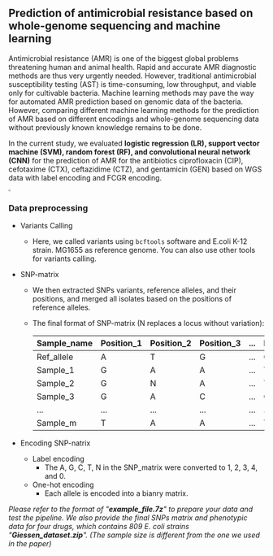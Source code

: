 ## Prediction of antimicrobial resistance based on whole-genome sequencing and machine learning

Antimicrobial resistance (AMR) is one of the biggest global problems threatening human and animal health. Rapid and accurate AMR diagnostic methods are thus very urgently needed. However, traditional antimicrobial susceptibility testing (AST) is time-consuming, low throughput, and viable only for cultivable bacteria. Machine learning methods may pave the way for automated AMR prediction based on genomic data of the bacteria. However, comparing different machine learning methods for the prediction of AMR based on different encodings and whole-genome sequencing data without previously known knowledge remains to be done.

In the current study, we evaluated **logistic regression (LR), support vector machine (SVM), random forest (RF), and convolutional neural network (CNN)** for the prediction of AMR for the antibiotics ciprofloxacin (CIP), cefotaxime (CTX), ceftazidime (CTZ), and gentamicin (GEN) based on WGS data with label encoding and FCGR encoding. 



<img src="Fig1-Workflow.png" style="zoom:24%;" />

### Data preprocessing

- Variants Calling

  - Here, we called variants using `bcftools` software and E.coli K-12 strain. MG1655 as reference genome. You can also use other tools for variants calling.

- SNP-matrix 

  - We then extracted SNPs variants, reference alleles, and their positions, and merged all isolates based on the positions of reference alleles.

  - The final format of SNP-matrix (N replaces a locus without variation):

    | Sample_name | Position_1 | Position_2 | Position_3 | ...  | Position_n |
    | ----------- | ---------- | ---------- | ---------- | ---- | ---------- |
    | Ref_allele  | A          | T          | G          | ...  | C          |
    | Sample_1    | G          | A          | A          | ...  | T          |
    | Sample_2    | G          | N          | A          | ...  | T          |
    | Sample_3    | G          | A          | C          | ...  | G          |
    | ...         | ...        | ...        | ...        | ...  | ...        |
    | Sample_m    | T          | A          | A          | ...  | T          |

- Encoding SNP-natrix

  - Label encoding
    - The A, G, C, T, N in the SNP_matrix were converted to 1, 2, 3, 4, and 0.
  - One-hot encoding
    - Each allele is encoded into a bianry matrix.

*Please refer to the format of "**example_file.7z**" to prepare your data and test the pipeline.*
*We also provide the final SNPs matrix and phenotypic data for four drugs, which contains 809 E. coli strains "**Giessen_dataset.zip**". (The sample size is different from the one we used in the paper)*
